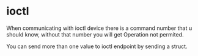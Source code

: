 # ioctl
When communicating with ioctl device there is a command number that u should know, without that number you will get Operation not permited.

You can send more than one value to ioctl endpoint by sending a struct.
